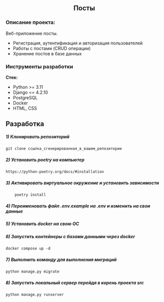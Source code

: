<h2 align="center">Посты</h2>


### Описание проекта:
Веб-приложение посты.
- Регистрация, аутентификация и авторизация пользователей
- Работы с постами (CRUD операции)
- Хранение постов в базе данных

### Инструменты разработки

**Стек:**
- Python >= 3.11
- Django == 4.2.10
- PostgreSQL
- Docker
- HTML, CSS

## Разработка

##### 1) Клонировать репозиторий

    git clone ссылка_сгенерированная_в_вашем_репозитории

##### 2) Установить poetry на компьютер

    https://python-poetry.org/docs/#installation

##### 3) Активировать виртуальное окружение и установить зависимости

        poetry install

##### 4) Переименовать файл .env.example на .env и изменить на свои данные

##### 5) Установить docker на свою ОС

##### 6) Запустить контейнеры с базами данными через docker

    docker compose up -d

##### 7) Выполнить команду для выполнения миграций

    python manage.py migrate 

##### 8) Запустить локальный сервер перейдя в корень проекта src

    python manage.py runserver